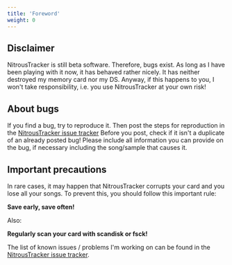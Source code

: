 ```yaml
---
title: 'Foreword'
weight: 0
---
```


## Disclaimer

NitrousTracker is still beta software. Therefore, bugs exist. As long as I
have been playing with it now, it has behaved rather nicely. It has
neither destroyed my memory card nor my DS. Anyway, if this happens to
you, I won\'t take responsibility, i.e. you use NitrousTracker at your own
risk!

## About bugs

If you find a bug, try to reproduce it. Then post the steps for
reproduction in the [NitrousTracker issue tracker](https://github.com/NitrousTracker/nitroustracker/issues)
Before you post, check if it isn\'t a duplicate of an already posted
bug! Please include all information you can provide on the bug, if
necessary including the song/sample that causes it.

## Important precautions

In rare cases, it may happen that NitrousTracker corrupts your card and
you lose all your songs. To prevent this, you should follow this
important rule:

**Save early, save often!**

Also:

**Regularly scan your card with scandisk or fsck!**

The list of known issues / problems I\'m working on can be found in the
[NitrousTracker issue tracker](https://github.com/NitrousTracker/nitroustracker/issues).
